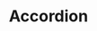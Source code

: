 ---
layout: pattern.njk
tags: 
    - legacy_en
    - legacy_components_en
    - page
key: accordion-legacy_en
title: Accordion
parent: components-legacy_en
image: legacy/overview/accordion.webp
keywords: 
order: 10
---